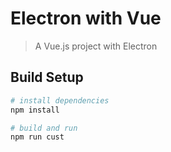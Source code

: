 # Electron with Vue

> A Vue.js project with Electron

## Build Setup

``` bash
# install dependencies
npm install

# build and run
npm run cust
```